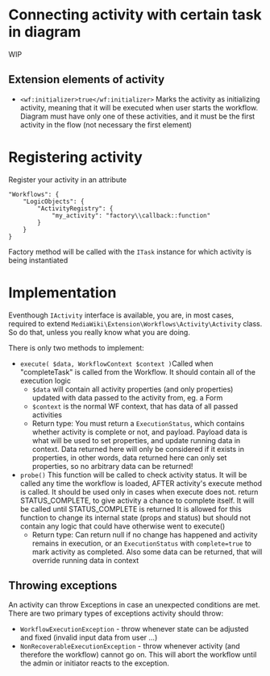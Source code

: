 # Connecting activity with certain task in diagram
WIP

## Extension elements of activity
- `<wf:initializer>true</wf:initializer>` Marks the activity as initializing activity, meaning that it will be executed
when user starts the workflow. Diagram must have only one of these activities, and it must be the first activity in the flow (not necessary the first element)


# Registering activity
Register your activity in an attribute

	"Workflows": {
		"LogicObjects": {
			"ActivityRegistry": {
				"my_activity": "factory\\callback::function"
			}
		}
	}

Factory method will be called with the `ITask` instance for which activity is being instantiated

# Implementation
Eventhough `IActivity` interface is available, you are, in most cases, required to
extend `MediaWiki\Extension\Workflows\Activity\Activity` class. So do that, unless you really know what you are doing.

There is only two methods to implement:

- `execute( $data, WorkflowContext $context )`Called when "completeTask" is called from the Workflow. It should contain all of the execution logic
	- `$data` will contain all activity properties (and only properties) updated with data passed to the activity from, eg. a Form
	- `$context` is the normal WF context, that has data of all passed activities
	- Return type:
	  You must return a `ExecutionStatus`, which contains whether activity is complete or not, and payload.
	  Payload data is what will be used to set properties, and update running data in context. Data returned here will only be
	  considered if it exists in properties, in other words, data returned here can only set properties, so no arbitrary data can
	  be returned!
- `probe()` This function will be called to check activity status. It will be called any time the workflow is loaded, AFTER activity's execute method is called. It should be used only in cases when execute does not.
	return STATUS_COMPLETE, to give activity a chance to complete itself. It will be called until STATUS_COMPLETE is returned It is allowed for this function to change its internal state (props and status) but should not contain any logic that could have otherwise went to execute()
  - Return type:
	Can return null if no change has happened and activity remains in execution, or an `ExecutionStatus` with `complete=true` to mark activity as completed.
	Also some data can be returned, that will override running data in context

## Throwing exceptions
An activity can throw Exceptions in case an unexpected conditions are met.
There are two primary types of exceptions activity should throw:
- `WorkflowExecutionException` - throw whenever state can be adjusted and fixed (invalid input data from user ...)
- `NonRecoverableExecutionException` - throw whenever activity (and therefore the workflow) cannot go on. This will abort the workflow
until the admin or initiator reacts to the exception.
